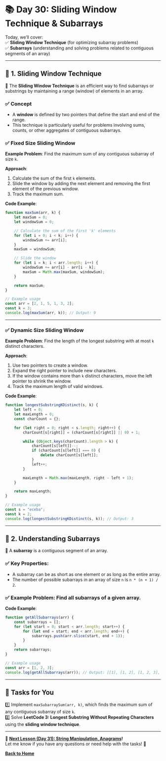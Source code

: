 # **📚 Day 30: Sliding Window Technique & Subarrays**  

Today, we’ll cover:  
✅ **Sliding Window Technique** (for optimizing subarray problems)  
✅ **Subarrays** (understanding and solving problems related to contiguous segments of an array)  

---

## **🔹 1. Sliding Window Technique**  

📌 The **Sliding Window Technique** is an efficient way to find subarrays or substrings by maintaining a range (window) of elements in an array.  

### **✅ Concept**  
- A **window** is defined by two pointers that define the start and end of the range.
- This technique is particularly useful for problems involving sums, counts, or other aggregates of contiguous subarrays.

### **✅ Fixed Size Sliding Window**  
**Example Problem**: Find the maximum sum of any contiguous subarray of size `k`.

**Approach**:
1. Calculate the sum of the first `k` elements.
2. Slide the window by adding the next element and removing the first element of the previous window.
3. Track the maximum sum.

**Code Example**:
```js
function maxSum(arr, k) {
    let maxSum = 0;
    let windowSum = 0;

    // Calculate the sum of the first 'k' elements
    for (let i = 0; i < k; i++) {
        windowSum += arr[i];
    }
    maxSum = windowSum;

    // Slide the window
    for (let i = k; i < arr.length; i++) {
        windowSum += arr[i] - arr[i - k];
        maxSum = Math.max(maxSum, windowSum);
    }

    return maxSum;
}

// Example usage
const arr = [2, 1, 5, 1, 3, 2];
const k = 3;
console.log(maxSum(arr, k)); // Output: 9
```

---

### **✅ Dynamic Size Sliding Window**  
**Example Problem**: Find the length of the longest substring with at most `k` distinct characters.

**Approach**:
1. Use two pointers to create a window.
2. Expand the right pointer to include new characters.
3. If the window contains more than `k` distinct characters, move the left pointer to shrink the window.
4. Track the maximum length of valid windows.

**Code Example**:
```js
function longestSubstringKDistinct(s, k) {
    let left = 0;
    let maxLength = 0;
    const charCount = {};

    for (let right = 0; right < s.length; right++) {
        charCount[s[right]] = (charCount[s[right]] || 0) + 1;

        while (Object.keys(charCount).length > k) {
            charCount[s[left]]--;
            if (charCount[s[left]] === 0) {
                delete charCount[s[left]];
            }
            left++;
        }

        maxLength = Math.max(maxLength, right - left + 1);
    }

    return maxLength;
}

// Example usage
const s = "eceba";
const k = 2;
console.log(longestSubstringKDistinct(s, k)); // Output: 3
```

---

## **🔹 2. Understanding Subarrays**  
📌 A **subarray** is a contiguous segment of an array. 

### **✅ Key Properties**:
- A subarray can be as short as one element or as long as the entire array.
- The number of possible subarrays in an array of size `n` is `n * (n + 1) / 2`.

### **✅ Example Problem**: Find all subarrays of a given array.
**Code Example**:
```js
function getAllSubarrays(arr) {
    const subarrays = [];
    for (let start = 0; start < arr.length; start++) {
        for (let end = start; end < arr.length; end++) {
            subarrays.push(arr.slice(start, end + 1));
        }
    }
    return subarrays;
}

// Example usage
const arr = [1, 2, 3];
console.log(getAllSubarrays(arr)); // Output: [[1], [1, 2], [1, 2, 3], [2], [2, 3], [3]]
```

---

## **📝 Tasks for You**  
1️⃣ Implement `maxSubarraySum(arr, k)`, which finds the maximum sum of any contiguous subarray of size `k`.  
2️⃣ Solve **LeetCode 3: Longest Substring Without Repeating Characters** using the **sliding window technique**.  

---

🎯 **[Next Lesson (Day 31): String Manipulation, Anagrams](../day_31/README.md)!**  
Let me know if you have any questions or need help with the tasks! 🚀

[**Back to Home**](../../../)